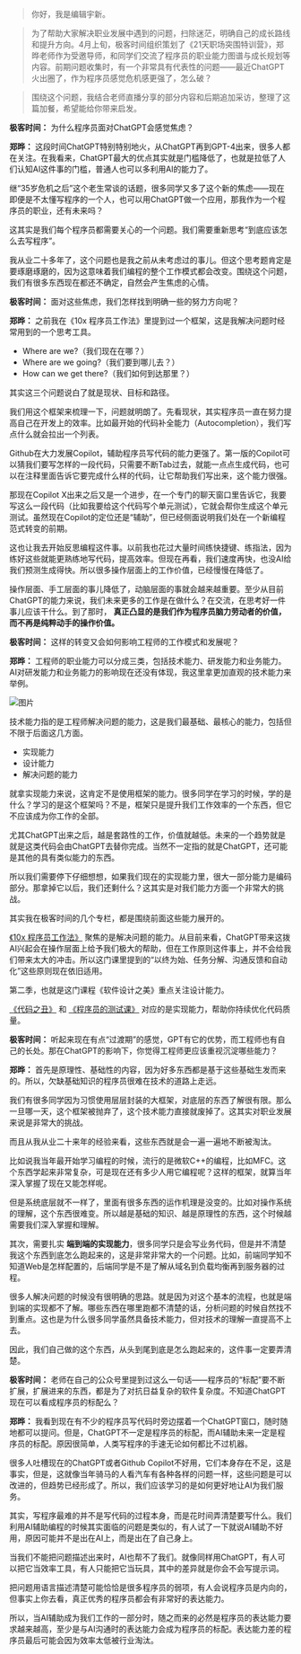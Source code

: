 > 你好，我是编辑宇新。

> 为了帮助大家解决职业发展中遇到的问题，扫除迷茫，明确自己的成长路线和提升方向。4月上旬，极客时间组织策划了《21天职场突围特训营》，郑晔老师作为受邀导师，和同学们交流了程序员的职业能力图谱与成长规划等内容。前期问题收集时，有一个非常具有代表性的问题——最近ChatGPT火出圈了，作为程序员感觉危机感更强了，怎么破？

> 围绕这个问题，我结合老师直播分享的部分内容和后期追加采访，整理了这篇加餐，希望能给你带来启发。

**极客时间：** 为什么程序员面对ChatGPT会感觉焦虑？

**郑晔：** 这段时间ChatGPT特别特别地火，从ChatGPT再到GPT-4出来，很多人都在关注。在我看来，ChatGPT最大的优点其实就是门槛降低了，也就是拉低了人们认知AI这件事的门槛，普通人也可以多利用AI的能力了。

继“35岁危机之后”这个老生常谈的话题，很多同学又多了这个新的焦虑——现在即便是不太懂写程序的一个人，也可以用ChatGPT做一个应用，那我作为一个程序员的职业，还有未来吗？

这其实是我们每个程序员都需要关心的一个问题。我们需要重新思考“到底应该怎么去写程序”。

我从业二十多年了，这个问题也是我之前从未考虑过的事儿。但这个思考题肯定是要琢磨琢磨的，因为这意味着我们编程的整个工作模式都会改变。围绕这个问题，我们有很多东西现在都还不确定，自然会产生焦虑的心情。

**极客时间：** 面对这些焦虑，我们怎样找到明确一些的努力方向呢？

**郑晔：** 之前我在《10x 程序员工作法》里提到过一个框架，这是我解决问题时经常用到的一个思考工具。

- Where are we?（我们现在在哪？）
- Where are we going?（我们要到哪儿去？）
- How can we get there?（我们如何到达那里？）

其实这三个问题说白了就是现状、目标和路径。

我们用这个框架来梳理一下，问题就明朗了。先看现状，其实程序员一直在努力提高自己在开发上的效率。比如最开始的代码补全能力（Autocompletion），我们写点什么就会拉出一个列表。

Github在大力发展Copilot，辅助程序员写代码的能力更强了。第一版的Copilot可以猜我们要写怎样的一段代码，只需要不断Tab过去，就能一点点生成代码，也可以在注释里面告诉它要完成什么样的代码，让它帮助我们写出来，这个能力很强。

那现在Copilot X出来之后又是一个进步，在一个专门的聊天窗口里告诉它，我要写这么一段代码（比如我要给这个代码写个单元测试），它就会帮你生成这个单元测试。虽然现在Copilot的定位还是“辅助”，但已经侧面说明我们处在一个新编程范式转变的前期。

这也让我去开始反思编程这件事。以前我也花过大量时间练快捷键、练指法，因为练好这些就能更熟练地写代码，提高效率。但现在再看，我们速度再快，也没AI给我们预测生成得快。所以很多操作层面上的工作价值，已经慢慢在降低了。

操作层面、手工层面的事儿降低了，动脑层面的事就会越来越重要。至少从目前ChatGPT的能力来说，我们未来更多的工作是在做什么？在交流，在思考好一件事儿应该干什么。到了那时， **真正凸显的是我们作为程序员脑力劳动者的价值，而不再是纯粹动手的操作价值。**

**极客时间：** 这样的转变又会如何影响工程师的工作模式和发展呢？

**郑晔：** 工程师的职业能力可以分成三类，包括技术能力、研发能力和业务能力。 AI对研发能力和业务能力的影响现在还没有体现，我这里拿更加直观的技术能力来举例。

![图片](https://static001.geekbang.org/resource/image/fd/b2/fd4ef91b37ded294598ebb7d9cf388b2.jpg?wh=1844x554)

技术能力指的是工程师解决问题的能力，这是我们最基础、最核心的能力，包括但不限于后面这几方面。

- 实现能力
- 设计能力
- 解决问题的能力

就拿实现能力来说，这肯定不是使用框架的能力。很多同学在学习的时候，学的是什么？学习的是这个框架吗？不是，框架只是提升我们工作效率的一个东西，但它不应该成为你工作的全部。

尤其ChatGPT出来之后，越是套路性的工作，价值就越低。未来的一个趋势就是就是这类代码会由ChatGPT去替你完成。当然不一定指的就是ChatGPT，还可能是其他的具有类似能力的东西。

所以我们需要停下仔细想想，如果我们现在的实现能力里，很大一部分能力是编码部分。那拿掉它以后，我们还剩什么？这其实是对我们能力方面一个非常大的挑战。

其实我在极客时间的几个专栏，都是围绕前面这些能力展开的。

[《10x 程序员工作法》](https://time.geekbang.org/column/intro/100022301) 聚焦的是解决问题的能力。从目前来看，ChatGPT带来这拨AI兴起会在操作层面上给予我们极大的帮助，但在工作原则这件事上，并不会给我们带来太大的冲击。所以这门课里提到的“以终为始、任务分解、沟通反馈和自动化”这些原则现在依旧适用。

第二季，也就是这门课程《软件设计之美》重点关注设计能力。

[《代码之丑》](https://time.geekbang.org/column/intro/100068401) 和 [《程序员的测试课》](https://time.geekbang.org/column/article/404273) 对应的是实现能力，帮助你持续优化代码质量。

**极客时间：** 听起来现在有点“过渡期”的感觉，GPT有它的优势，而工程师也有自己的长处。那在ChatGPT的影响下，你觉得工程师更应该重视沉淀哪些能力？

**郑晔：** 首先是原理性、基础性的内容，因为好多东西都是基于这些基础生发而来的。所以，欠缺基础知识的程序员很难在技术的道路上走远。

我们有很多同学因为习惯使用层层封装的大框架，对底层的东西了解很有限。那么一旦哪一天，这个框架被抛弃了，这个技术能力直接就废掉了。这其实对职业发展来说是非常大的挑战。

而且从我从业二十来年的经验来看，这些东西就是会一遍一遍地不断被淘汰。

比如说我当年最开始学习编程的时候，流行的是微软C++的编程，比如MFC。这个东西学起来非常复杂，可是现在还有多少人用它编程呢？这样的框架，就算当年深入掌握了现在又能怎样呢。

但是系统底层就不一样了，里面有很多东西的运作机理是没变的。比如对操作系统的理解，这个东西很难变。所以越是基础的知识、越是原理性的东西，这个时候越需要我们深入掌握和理解。

其次，需要扎实 **端到端的实现能力**，很多同学只是会写业务代码，但是并不清楚我这个东西到底怎么跑起来的，这是非常非常大的一个问题。比如，前端同学知不知道Web是怎样配置的，后端同学是不是了解从域名到负载均衡再到服务器的过程。

很多人解决问题的时候没有很明确的思路。就是因为对这个基本的流程，也就是端到端的实现都不了解。哪些东西在哪里跑都不清楚的话，分析问题的时候自然找不到重点。这也是为什么很多同学虽然具备技术能力，但对技术的理解一直提高不上去。

因此，我们自己做的这个东西，从头到尾到底是怎么跑起来的，这件事一定要弄清楚。

**极客时间：** 老师在自己的公众号里提到过这么一句话——程序员的“标配”要不断扩展，扩展进来的东西，都是为了对抗日益复杂的软件复杂度。不知道ChatGPT现在可以看成程序员的标配么？

**郑晔：** 我看到现在有不少的程序员写代码时旁边摆着一个ChatGPT窗口，随时随地都可以提问。但是，ChatGPT不一定是程序员的标配，而AI辅助未来一定是程序员的标配。原因很简单，人类写程序的手速无论如何都比不过机器。

很多人吐槽现在的ChatGPT或者Github Copilot不好用，它们本身存在不足，这是事实，但是，这就像当年骑马的人看汽车有各种各样的问题一样，这些问题是可以改进的，但趋势已经形成了。所以，我们应该学习的是如何更好地让AI为我们服务。

其实，写程序最难的并不是写代码的过程本身，而是花时间弄清楚要写什么。我们利用AI辅助编程的时候其实面临的问题是类似的，有人试了一下就说AI辅助不好用，原因可能并不是出在AI上，而是出在了自己身上。

当我们不能把问题描述出来时，AI也帮不了我们。就像同样用ChatGPT，有人可以把它当效率工具，有人只能把它当玩具，其中的差异就是你会不会写提示词。

把问题用语言描述清楚可能恰恰是很多程序员的弱项，有人会说程序员是内向的，但事实上你去看，真正优秀的程序员都会有非常好的表达能力。

所以，当AI辅助成为我们工作的一部分时，随之而来的必然是程序员的表达能力要求越来越高，至少是与AI沟通时的表达能力会成为程序员的标配。表达能力差的程序员最后可能会因为效率太低被行业淘汰。